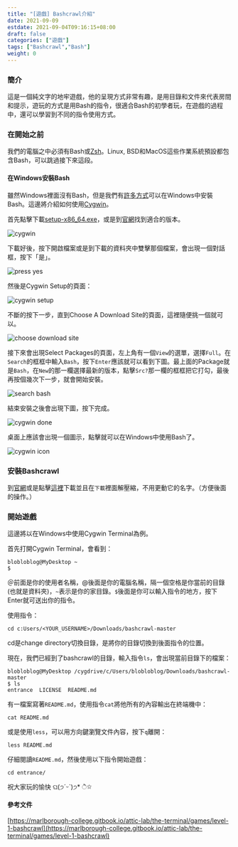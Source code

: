 ```yaml
---
title: "[遊戲] Bashcrawl介紹"
date: 2021-09-09
estdate: 2021-09-04T09:16:15+08:00
draft: false
categories: ["遊戲"]
tags: ["Bashcrawl","Bash"]
weight: 0
---
```


### 簡介

這是一個純文字的地牢遊戲，他的呈現方式非常有趣，是用目錄和文件來代表房間和提示，遊玩的方式是用Bash的指令，很適合Bash的初學者玩，在遊戲的過程中，還可以學習到不同的指令使用方式。

### 在開始之前

我們的電腦之中必須有Bash或[Zsh](https://opensource.com/article/19/9/getting-started-zsh)。Linux, BSD和MacOS這些作業系統預設都包含Bash，可以跳過接下來這段。

#### 在Windows安裝Bash

雖然Windows裡面沒有Bash，但是我們有[許多方式](https://superuser.com/questions/608106/how-can-i-use-a-bash-like-shell-on-windows)可以在Windows中安裝Bash。這邊將介紹如何使用[Cygwin](https://en.wikipedia.org/wiki/Cygwin)。

首先點擊下載[setup-x86_64.exe](https://cygwin.com/setup-x86_64.exe)，或是到[官網](https://cygwin.com/install.html)找到適合的版本。

![cygwin](/images/bashcrawl/cygwin.png)

下載好後，按下開啟檔案或是到下載的資料夾中雙擊那個檔案，會出現一個對話框，按下「是」。

![press yes](/images/bashcrawl/press_yes.png)

然後是Cygwin Setup的頁面：

![cygwin setup](/images/bashcrawl/cygwin_setup.png)

不斷的按下一步，直到Choose A Download Site的頁面，這裡隨便挑一個就可以。

![choose download site](/images/bashcrawl/choose_download_site.png)

接下來會出現Select Packages的頁面，左上角有一個`View`的選單，選擇`Full`。在`Search`的框框中輸入`Bash`，按下`Enter`應該就可以看到下圖。最上面的Package就是`Bash`，在`New`的那一欄選擇最新的版本，點擊`Src?`那一欄的框框把它打勾，最後再按個幾次下一步，就會開始安裝。

![search bash](/images/bashcrawl/search_bash.png)

結束安裝之後會出現下圖，按下完成。

![cygwin done](/images/bashcrawl/cygwin_done.png)

桌面上應該會出現一個圖示，點擊就可以在Windows中使用Bash了。

![cygwin icon](/images/bashcrawl/cygwin_icon.png)

### 安裝Bashcrawl

到[官網](https://gitlab.com/slackermedia/bashcrawl/-/tree/master/)或是點擊[這裡](https://gitlab.com/slackermedia/bashcrawl/-/archive/master/bashcrawl-master.zip)下載並且在`下載`裡面解壓縮，不用更動它的名字。（方便後面的操作。）

### 開始遊戲

這邊將以在Windows中使用Cygwin Terminal為例。

首先打開Cygwin Terminal，會看到：

```
blobloblog@MyDesktop ~
$
```

＠前面是你的使用者名稱，@後面是你的電腦名稱，隔一個空格是你當前的目錄(也就是資料夾)，`~`表示是你的家目錄。`$`後面是你可以輸入指令的地方，按下Enter就可送出你的指令。

使用指令：

```
cd c:Users/<YOUR_USERNAME>/Downloads/bashcrawl-master
```

cd是change directory切換目錄，是將你的目錄切換到後面指令的位置。

現在，我們已經到了bashcrawl的目錄，輸入指令`ls`，會出現當前目錄下的檔案：

```
blobloblog@MyDesktop /cygdrive/c/Users/blobloblog/Downloads/bashcrawl-master
$ ls
entrance  LICENSE  README.md
```

有一檔案寫著`README.md`，使用指令`cat`將他所有的內容輸出在終端機中：

```
cat README.md
```

或是使用`less`，可以用方向鍵瀏覽文件內容，按下`q`離開：

```
less README.md
```

仔細閱讀`README.md`，然後使用以下指令開始遊戲：

```
cd entrance/
```

祝大家玩的愉快 ଘ(੭ˊᵕˋ)੭* ੈ✩

#### 參考文件
[https://marlborough-college.gitbook.io/attic-lab/the-terminal/games/level-1-bashcrawl](https://marlborough-college.gitbook.io/attic-lab/the-terminal/games/level-1-bashcrawl)
